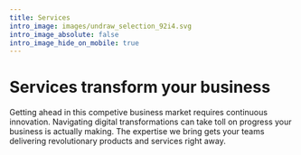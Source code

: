 ```yaml
---
title: Services
intro_image: images/undraw_selection_92i4.svg
intro_image_absolute: false
intro_image_hide_on_mobile: true
---
```


# Services transform your business

Getting ahead in this competive business market requires continuous innovation. Navigating digital transformations can take toll on progress your business is actually making. The expertise we bring gets your teams delivering revolutionary products and services right away.
